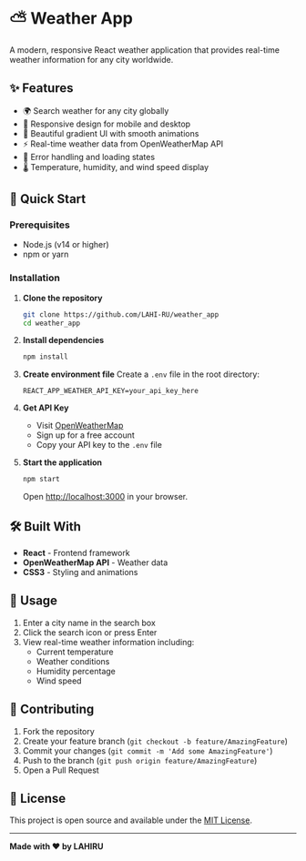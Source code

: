 # ⛅ Weather App

A modern, responsive React weather application that provides real-time weather information for any city worldwide.

## ✨ Features

- 🌍 Search weather for any city globally
- 📱 Responsive design for mobile and desktop
- 🌈 Beautiful gradient UI with smooth animations
- ⚡ Real-time weather data from OpenWeatherMap API
- 🎯 Error handling and loading states
- 🌡️ Temperature, humidity, and wind speed display

## 🚀 Quick Start

### Prerequisites
- Node.js (v14 or higher)
- npm or yarn

### Installation

1. **Clone the repository**
   ```bash
   git clone https://github.com/LAHI-RU/weather_app
   cd weather_app
   ```

2. **Install dependencies**
   ```bash
   npm install
   ```

3. **Create environment file**
   Create a `.env` file in the root directory:
   ```
   REACT_APP_WEATHER_API_KEY=your_api_key_here
   ```

4. **Get API Key**
   - Visit [OpenWeatherMap](https://openweathermap.org/api)
   - Sign up for a free account
   - Copy your API key to the `.env` file

5. **Start the application**
   ```bash
   npm start
   ```

   Open [http://localhost:3000](http://localhost:3000) in your browser.

## 🛠️ Built With

- **React** - Frontend framework
- **OpenWeatherMap API** - Weather data
- **CSS3** - Styling and animations

## 📱 Usage

1. Enter a city name in the search box
2. Click the search icon or press Enter
3. View real-time weather information including:
   - Current temperature
   - Weather conditions
   - Humidity percentage
   - Wind speed


## 🤝 Contributing

1. Fork the repository
2. Create your feature branch (`git checkout -b feature/AmazingFeature`)
3. Commit your changes (`git commit -m 'Add some AmazingFeature'`)
4. Push to the branch (`git push origin feature/AmazingFeature`)
5. Open a Pull Request

## 📄 License

This project is open source and available under the [MIT License](LICENSE).

---

**Made with ❤️ by LAHIRU**
